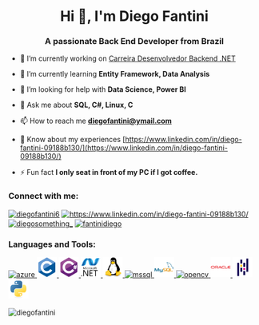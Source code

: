 <h1 align="center">Hi 👋, I'm Diego Fantini</h1>
<h3 align="center">A passionate Back End Developer from Brazil</h3>

- 🔭 I’m currently working on [Carreira Desenvolvedor Backend .NET](https://balta.io/carreiras/desenvolvedor-backend-dotnet)

- 🌱 I’m currently learning **Entity Framework, Data Analysis**

- 🤝 I’m looking for help with **Data Science, Power BI**

- 💬 Ask me about **SQL, C#, Linux, C**

- 📫 How to reach me **diegofantini@ymail.com**

- 📄 Know about my experiences [https://www.linkedin.com/in/diego-fantini-09188b130/](https://www.linkedin.com/in/diego-fantini-09188b130/)

- ⚡ Fun fact **I only seat in front of my PC if I got coffee.**

<h3 align="left">Connect with me:</h3>
<p align="left">
<a href="https://twitter.com/diegofantini6" target="blank"><img align="center" src="https://raw.githubusercontent.com/rahuldkjain/github-profile-readme-generator/master/src/images/icons/Social/twitter.svg" alt="diegofantini6" height="30" width="40" /></a>
<a href="https://linkedin.com/in/https://www.linkedin.com/in/diego-fantini-09188b130/" target="blank"><img align="center" src="https://raw.githubusercontent.com/rahuldkjain/github-profile-readme-generator/master/src/images/icons/Social/linked-in-alt.svg" alt="https://www.linkedin.com/in/diego-fantini-09188b130/" height="30" width="40" /></a>
<a href="https://fb.com/diegosomething_" target="blank"><img align="center" src="https://raw.githubusercontent.com/rahuldkjain/github-profile-readme-generator/master/src/images/icons/Social/facebook.svg" alt="diegosomething_" height="30" width="40" /></a>
<a href="https://instagram.com/fantinidiego" target="blank"><img align="center" src="https://raw.githubusercontent.com/rahuldkjain/github-profile-readme-generator/master/src/images/icons/Social/instagram.svg" alt="fantinidiego" height="30" width="40" /></a>
</p>

<h3 align="left">Languages and Tools:</h3>
<p align="left"> <a href="https://azure.microsoft.com/en-in/" target="_blank" rel="noreferrer"> <img src="https://www.vectorlogo.zone/logos/microsoft_azure/microsoft_azure-icon.svg" alt="azure" width="40" height="40"/> </a> <a href="https://www.cprogramming.com/" target="_blank" rel="noreferrer"> <img src="https://raw.githubusercontent.com/devicons/devicon/master/icons/c/c-original.svg" alt="c" width="40" height="40"/> </a> <a href="https://www.w3schools.com/cs/" target="_blank" rel="noreferrer"> <img src="https://raw.githubusercontent.com/devicons/devicon/master/icons/csharp/csharp-original.svg" alt="csharp" width="40" height="40"/> </a> <a href="https://dotnet.microsoft.com/" target="_blank" rel="noreferrer"> <img src="https://raw.githubusercontent.com/devicons/devicon/master/icons/dot-net/dot-net-original-wordmark.svg" alt="dotnet" width="40" height="40"/> </a> <a href="https://www.linux.org/" target="_blank" rel="noreferrer"> <img src="https://raw.githubusercontent.com/devicons/devicon/master/icons/linux/linux-original.svg" alt="linux" width="40" height="40"/> </a> <a href="https://www.microsoft.com/en-us/sql-server" target="_blank" rel="noreferrer"> <img src="https://www.svgrepo.com/show/303229/microsoft-sql-server-logo.svg" alt="mssql" width="40" height="40"/> </a> <a href="https://www.mysql.com/" target="_blank" rel="noreferrer"> <img src="https://raw.githubusercontent.com/devicons/devicon/master/icons/mysql/mysql-original-wordmark.svg" alt="mysql" width="40" height="40"/> </a> <a href="https://opencv.org/" target="_blank" rel="noreferrer"> <img src="https://www.vectorlogo.zone/logos/opencv/opencv-icon.svg" alt="opencv" width="40" height="40"/> </a> <a href="https://www.oracle.com/" target="_blank" rel="noreferrer"> <img src="https://raw.githubusercontent.com/devicons/devicon/master/icons/oracle/oracle-original.svg" alt="oracle" width="40" height="40"/> </a> <a href="https://pandas.pydata.org/" target="_blank" rel="noreferrer"> <img src="https://raw.githubusercontent.com/devicons/devicon/2ae2a900d2f041da66e950e4d48052658d850630/icons/pandas/pandas-original.svg" alt="pandas" width="40" height="40"/> </a> <a href="https://www.python.org" target="_blank" rel="noreferrer"> <img src="https://raw.githubusercontent.com/devicons/devicon/master/icons/python/python-original.svg" alt="python" width="40" height="40"/> </a> </p>

<p><img align="center" src="https://github-readme-stats.vercel.app/api/top-langs?username=diegofantini&show_icons=true&locale=en&layout=compact" alt="diegofantini" /></p>


<!---
- 👋 Hi, I’m @diegofantini
- 👀 I’m interested in Data Science, Facial recognition and ONboard Technology
- 🌱 I’m currently learning Python, Power BI, C# and frameworks
- 💞️ I’m looking to collaborate on Data Science Projects
- 📫 How to reach me 

diegofantini/diegofantini is a ✨ special ✨ repository because its `README.md` (this file) appears on your GitHub profile.
You can click the Preview link to take a look at your changes.
--->
